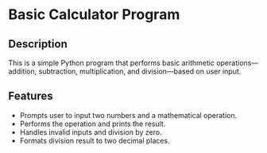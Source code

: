 # Basic Calculator Program

## Description
This is a simple Python program that performs basic arithmetic operations—addition, subtraction, multiplication, and division—based on user input.

## Features
- Prompts user to input two numbers and a mathematical operation.
- Performs the operation and prints the result.
- Handles invalid inputs and division by zero.
- Formats division result to two decimal places.


